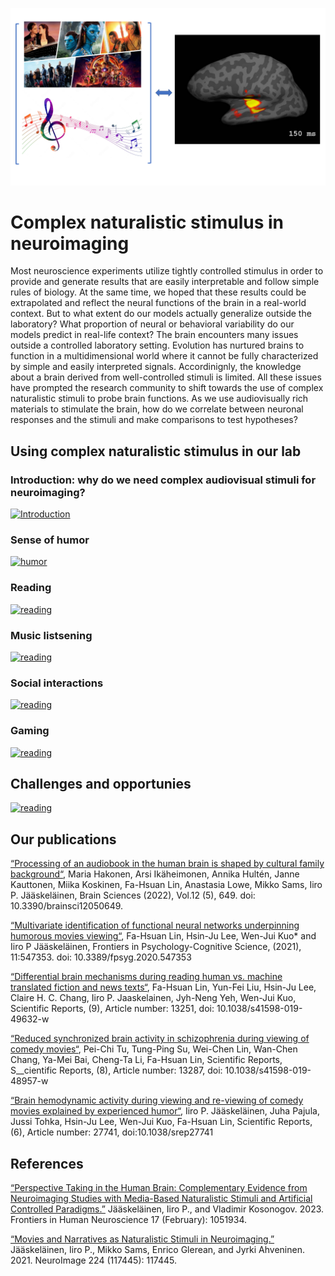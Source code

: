 ![alt_text](https://github.com/Lin-Brain-Lab/complex_naturalistic_stim/blob/main/images/naturalistic%20stimuli%20012823_cover.png?raw=true)

# Complex naturalistic stimulus in neuroimaging

Most neuroscience experiments utilize tightly controlled stimulus in order to provide and generate results that are easily interpretable and follow simple rules of biology. At the same time, we hoped that these results could be extrapolated and reflect the neural functions of the brain in a real-world context. But to what extent do our models actually generalize outside the laboratory? What proportion of neural or behavioral variability do our models predict in real-life context? The brain encounters many issues outside a controlled laboratory setting. Evolution has nurtured brains to function in a multidimensional world where it cannot be fully characterized by simple and easily interpreted signals. Accordinignly, the knowledge about a brain derived from well-controlled stimuli is limited. 
All these issues have prompted the research community to shift towards the use of complex naturalistic stimuli to probe brain functions. As we use audiovisually rich materials to stimulate the brain, how do we correlate between neuronal responses and the stimuli and make comparisons to test hypotheses? 

## Using complex naturalistic stimulus in our lab
### Introduction: why do we need complex audiovisual stimuli for neuroimaging?

[![Introduction](https://img.youtube.com/vi/5NCfLvE4Koc/0.jpg)](https://www.youtube.com/watch?v=5NCfLvE4Koc)

### Sense of humor

[![humor](https://img.youtube.com/vi/3M6bDJloKL0/0.jpg)](https://www.youtube.com/watch?v=3M6bDJloKL0)

### Reading

[![reading](https://img.youtube.com/vi/qaQpWsPHFuA/0.jpg)](https://www.youtube.com/watch?v=qaQpWsPHFuA)

### Music listsening

[![reading](https://img.youtube.com/vi/NoCNTvgWMcE/0.jpg)](https://www.youtube.com/watch?v=NoCNTvgWMcE)

### Social interactions

[![reading](https://img.youtube.com/vi/5f4hy-nLaSA/0.jpg)](https://www.youtube.com/watch?v=5f4hy-nLaSA)


### Gaming

[![reading](https://img.youtube.com/vi/v-VHNFQZP7c/0.jpg)](https://www.youtube.com/watch?v=v-VHNFQZP7c)


## Challenges and opportunies

[![reading](https://img.youtube.com/vi/sVGPbsBMK_4/0.jpg)](https://www.youtube.com/watch?v=sVGPbsBMK_4)


## Our publications
[“Processing of an audiobook in the human brain is shaped by cultural family background“](https://drive.google.com/file/d/1m1n0HsG2sOR8ywWE8Onf23B1D3K4zL81/view), Maria Hakonen, Arsi Ikäheimonen, Annika Hultén, Janne Kauttonen, Miika Koskinen, Fa-Hsuan Lin, Anastasia Lowe, Mikko Sams, Iiro P. Jääskeläinen, Brain Sciences (2022), Vol.12 (5), 649. doi: 10.3390/brainsci12050649.

[“Multivariate identification of functional neural networks underpinning humorous movies viewing“](https://drive.google.com/file/d/1WIUxijD5ZOdyoc_ZRCVcUX28Cnm3TdgD/view), Fa-Hsuan Lin, Hsin-Ju Lee, Wen-Jui Kuo* and Iiro P Jääskeläinen, Frontiers in Psychology-Cognitive Science, (2021), 11:547353. doi: 10.3389/fpsyg.2020.547353

[“Differential brain mechanisms during reading human vs. machine translated fiction and news texts“](https://drive.google.com/file/d/1A21cNqYMBghxnsD1r5ezc909ujgNifE6/view), Fa-Hsuan Lin, Yun-Fei Liu, Hsin-Ju Lee, Claire H. C. Chang, Iiro P. Jaaskelainen, Jyh-Neng Yeh, Wen-Jui Kuo, Scientific Reports, (9), Article number: 13251, doi: 10.1038/s41598-019-49632-w

[“Reduced synchronized brain activity in schizophrenia during viewing of comedy movies“](https://drive.google.com/file/d/1N4LKUIQz39yMBcNuO47wSH_vAjCsuvr7/view), Pei-Chi Tu, Tung-Ping Su, Wei-Chen Lin, Wan-Chen Chang, Ya-Mei Bai, Cheng-Ta Li, Fa-Hsuan Lin, Scientific Reports, S__cientific Reports, (8), Article number: 13287, doi: 10.1038/s41598-019-48957-w

[“Brain hemodynamic activity during viewing and re-viewing of comedy movies explained by experienced humor“](https://drive.google.com/file/d/180jTFaOb7wwk55vlcc1q_JbfY9x_ldwe/view), Iiro P. Jääskeläinen, Juha Pajula, Jussi Tohka, Hsin-Ju Lee, Wen-Jui Kuo, Fa-Hsuan Lin, Scientific Reports, (6), Article number: 27741, doi:10.1038/srep27741

## References

[“Perspective Taking in the Human Brain: Complementary Evidence from Neuroimaging Studies with Media-Based Naturalistic Stimuli and Artificial Controlled Paradigms.”](https://www.frontiersin.org/articles/10.3389/fnhum.2023.1051934/full) Jääskeläinen, Iiro P., and Vladimir Kosonogov. 2023.  Frontiers in Human Neuroscience 17 (February): 1051934.

[“Movies and Narratives as Naturalistic Stimuli in Neuroimaging.”](https://www.sciencedirect.com/science/article/pii/S1053811920309307) Jääskeläinen, Iiro P., Mikko Sams, Enrico Glerean, and Jyrki Ahveninen. 2021. NeuroImage 224 (117445): 117445.

